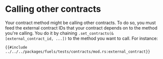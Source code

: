 # Calling other contracts

Your contract method might be calling other contracts. To do so, you must feed the external contract IDs that your contract depends on to the method you're calling. You do it by chaining `.set_contracts(&[external_contract_id, ...])` to the method you want to call. For instance:

```rust,ignore
{{#include ../../../packages/fuels/tests/contracts/mod.rs:external_contract}}
```
